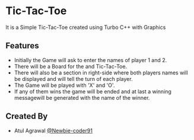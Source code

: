 # Tic-Tac-Toe

It is a Simple Tic-Tac-Toe created using Turbo C++ with Graphics


## Features

- Initially the Game will ask to enter the names of player 1 and 2.
- There will be a Board for the and Tic-Tac-Toe.
- There will also be a section in right-side where both players names will be displayed and will tell the turn of each player.
- The Game will be played with 'X' and 'O'.
- If any of them wins the game will be ended and at last a winning messagewill be generated with the name of the winner. 



## Created By

- Atul Agrawal [@Newbie-coder91](https://www.github.com/Newbie-coder91)

